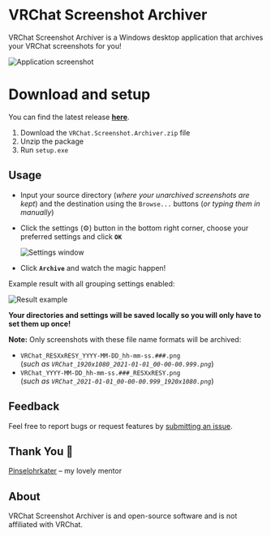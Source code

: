 # VRChat Screenshot Archiver
VRChat Screenshot Archiver is a Windows desktop application that archives your VRChat screenshots for you!

![Application screenshot](https://user-images.githubusercontent.com/71600683/120572725-21830200-c425-11eb-91f2-5b70e4799e0c.png)

# Download and setup

You can find the latest release **[here](https://github.com/Ekas-118/VRChat-Screenshot-Archiver/releases)**.

1. Download the `VRChat.Screenshot.Archiver.zip` file
2. Unzip the package 
3. Run `setup.exe`

## Usage

- Input your source directory (*where your unarchived screenshots are kept*) and the destination using the `Browse...` buttons (*or typing them in manually*)
- Click the settings (⚙️) button in the bottom right corner, choose your preferred settings and click **`OK`**

     ![Settings window](https://user-images.githubusercontent.com/71600683/118196263-68e52680-b455-11eb-8c82-1263469d5a13.png)

- Click **`Archive`** and watch the magic happen!

Example result with all grouping settings enabled:

![Result example](https://user-images.githubusercontent.com/71600683/118196071-0c820700-b455-11eb-908b-f18cd158f02f.png)

**Your directories and settings will be saved locally so you will only have to set them up once!**

**Note:** Only screenshots with these file name formats will be archived:
- `VRChat_RESXxRESY_YYYY-MM-DD_hh-mm-ss.###.png` <br> (*such as `VRChat_1920x1080_2021-01-01_00-00-00.999.png`*)
- `VRChat_YYYY-MM-DD_hh-mm-ss.###_RESXxRESY.png` <br> (*such as `VRChat_2021-01-01_00-00-00.999_1920x1080.png`*)

## Feedback

Feel free to report bugs or request features by [submitting an issue](https://github.com/Ekas-118/VRChat-Screenshot-Archiver/issues).

## Thank You 💙

[Pinselohrkater](https://github.com/Pinselohrkater) – my lovely mentor

## About

VRChat Screenshot Archiver is and open-source software and is not affiliated with VRChat.
